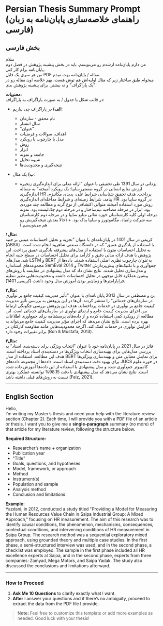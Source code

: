 # Persian Thesis Summary Prompt (راهنمای خلاصه‌سازی پایان‌نامه به زبان فارسی)

## بخش فارسی

سلام  
من دارم پایان‌نامه ارشدم رو می‌نویسم. باید در بخش پیشینه پژوهش در فصل دوم پایان‌نامه برام کار کنی.  
من هر سری یک فایل PDF مقاله / پایان‌نامه بهت میدم.  
میخوام طبق ساختار زیر که مثال اولیه‌اش هم توش هست، بهم خلاصه اون مقاله رو در "یک پاراگراف" و نه بیشتر، برای پیشینه پژوهش بدی.

**محتویات:**  
در قالب شکل یا جدول / به صورت پاراگراف به پاراگراف:
- **الف)** در پاراگراف چی بیاریم:  
  - نام محقق - سازمان  
  - سال انتشار  
  - "عنوان"  
  - اهداف، سوالات و فرضیات  
  - مدل یا چارچوب یا رویکرد  
  - روش  
  - ابزار  
  - جامعه و نمونه  
  - شیوه تحلیل  
  - نتیجه‌گیری و محدودیت‌ها  

- **ب)** یک مثال:  
  - یزدانی در سال 1391 طی تحقیقی با عنوان "ارائه مدلی برای اندازه‌گیری زنجیره ارزش منابع انسانی در گروه صنعتی سایپا: یک رویکرد آمیخته" به مساله اندازه‌گیری HR پرداخت. هدف تحقیق شناسایی شرایط علّی، پدیده، مکانیزم، پیامد، شرایط زمینه‌ای و شرایط مداخله‌ای اندازه‌گیری HR در گروه سایپا بود. روش مورد استفاده آمیخته متوالی اکتشافی از نوع گرند و مطالعه چند موردی بود. ابزار در مرحله مصاحبه نیم‌ساختار و در مرحله دوم چک‌لیست بود. نمونه مرحله اولی کلیه کارشناسان حوزه تعالی منابع سایپا و در مرحله دوم کارشناسان سه شرکت زامیاد، مگاموتورز و سایپا یدک بود. + (حالا بعدش نتیجه‌گیریش رو هم می‌نویسیم.)

**مثال۱:**  
کریمی در سال 1401 در پایان‌نامه‌ای با عنوان "تجزیه و تحلیل احساسات مبتنی بر جنبه (ABSA) با استفاده از یادگیری عمیق" که در دانشگاه صنعتی شاهرود انجام شده است، به تحلیل احساسات متون با استفاده از مدل‌های پیشرفته یادگیری عمیق پرداخت. این پژوهش با هدف ارائه مدلی دقیق و کارآمد برای تحلیل احساسات در سطح جنبه انجام شد. مدل‌های LSTM و BERT به‌عنوان چارچوب نظری اصلی استفاده شدند. داده‌ها از مجموعه‌های استاندارد SemEval 2014 و Twitter جمع‌آوری و با تکنیک‌های پیش‌پردازش و مدل‌سازی تحلیل شدند. نتایج نشان داد که مدل پیشنهادی در مقایسه با روش‌های پیشین عملکرد قابل توجهی در تحلیل احساسات داشته و محدودیت‌هایی نظیر تنظیم فراپارامترها و زمان‌بر بودن آموزش مدل وجود داشت (کریمی, 1401).

**مثال۲:**  
بن و مصطفی در سال 2013 پایان‌‌نامه‌ای با عنوان "تأثیر مدیریت کیفیت جامع بر نوآوری در سازمان‌های خدماتی" را منتشر کردند. آن‌ها در این پژوهش به بررسی تأثیر مدیریت کیفیت جامع بر نوآوری در خدمات پرداخته‌اند. هدف این پژوهش بررسی چگونگی ارتباط بین اجرای مدیریت کیفیت جامع و ارتقای نوآوری در سازمان‌های خدماتی است. این مطالعه از رویکرد کمی استفاده کرده و از ‌داده‌های پرسشنامه برای جمع‌آوری اطلاعات بهره برده است. نتایج نشان می‌دهد که اجرای مؤثر مدیریت کیفیت جامع می‌تواند به افزایش نوآوری در خدمات کمک کند، اگرچه محدودیت‌هایی مانند مقاومت کارکنان در برابر تغییرات وجود دارد (Bon & Mustafa, 2013).

**مثال۳:**  
فائز در سال 2021 در پایان‌نامه خود با عنوان "انتخاب ویژگی برای دسته‌بندی اسناد" به بررسی مدل‌هایی برای بهینه‌سازی انتخاب ویژگی‌ها در دسته‌بندی اسناد پرداخته است. هدف این مطالعه، استفاده از مدل BERT برای نمایش معنایی متن و بهینه‌سازی ویژگی‌ها برای بهبود دقت دسته‌بندی اسناد است. ‌داده‌ها از مجموعه ‌داده‌های JUCS در حوزه علوم کامپیوتر جمع‌آوری شده و مدل پیشنهادی با استفاده از این ‌داده‌ها آموزش داده شده است. نتایج نشان می‌دهد که مدل پیشنهادی با دقت 98.15% توانسته عملکرد بهتری نسبت به روش‌های قبلی داشته باشد (Faiz, 2021).

---

## English Section

Hello,  
I’m writing my Master’s thesis and need your help with the literature review section (Chapter 2). Each time, I will provide you with a PDF file of an article or thesis. I want you to give me a **single-paragraph** summary (no more) of that article for my literature review, following the structure below.

**Required Structure:**  
- Researcher’s name + organization  
- Publication year  
- "Title"  
- Goals, questions, and hypotheses  
- Model, framework, or approach  
- Method  
- Instrument(s)  
- Population and sample  
- Analysis method  
- Conclusion and limitations  

**Example:**  
Yazdani, in 2012, conducted a study titled "Providing a Model for Measuring the Human Resources Value Chain in Saipa Industrial Group: A Mixed Approach," focusing on HR measurement. The aim of this research was to identify causal conditions, the phenomenon, mechanisms, consequences, contextual conditions, and intervening conditions of HR measurement in Saipa Group. The research method was a sequential exploratory mixed approach, using grounded theory and multiple case studies. In the first phase, a semi-structured interview was used, and in the second phase, a checklist was employed. The sample in the first phase included all HR excellence experts at Saipa, and in the second phase, experts from three companies: Zamyad, Mega Motors, and Saipa Yadak. The study also discussed the conclusions and limitations afterward.

---

### How to Proceed
1. **Ask Me 10 Questions** to clarify exactly what I want.  
2. **After** I answer your questions and if there’s no ambiguity, proceed to extract the data from the PDF file I provide.

> **Note:** Feel free to customize this template or add more examples as needed. Good luck with your thesis!

